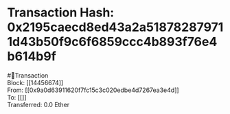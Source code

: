 
Transaction Hash: 0x2195caecd8ed43a2a518782879711d43b50f9c6f6859ccc4b893f76e4b614b9f
====================================================================================
  
#💸Transaction  
Block: [[14456674]]  
From: [[0x9a0d63911620f7fc15c3c020edbe4d7267ea3e4d]]  
To: [[]]  
Transferred: 0.0 Ether